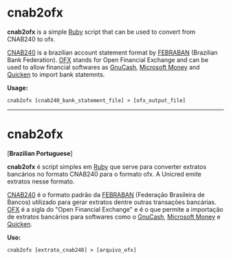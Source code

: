 cnab2ofx
========

**cnab2ofx** is a simple [Ruby][1] script that can be used to convert from CNAB240 to ofx.

[CNAB240][2] is a brazilian account statement format by [FEBRABAN][3] (Brazilian Bank Federation).
[OFX][4] stands for Open Financial Exchange and can be used to allow financial softwares as [GnuCash][5], [Microsoft Money][6] and [Quicken][7] to import bank statemnts.

**Usage:**

    cnab2ofx [cnab240_bank_statement_file] > [ofx_output_file]
    
---------------------------------------
cnab2ofx 
========
[**Brazilian Portuguese**]

**cnab2ofx** é script simples em [Ruby][1] que serve para converter extratos bancários no formato CNAB240 para o formato ofx.
A Unicred emite extratos nesse formato.

[CNAB240][2] é o formato padrão da [FEBRABAN][3] (Federação Brasileira de Bancos) utilizado para gerar extratos dentre outras transações bancárias.
[OFX][4] é a sigla do "Open Financial Exchange" e é o que permite a importação de extratos bancários para softwares como o  [GnuCash][5], [Microsoft Money][6] e [Quicken][7].

**Uso:**

    cnab2ofx [extrato_cnab240] > [arquivo_ofx]
     
[1]: http://ruby-lang.org/ "Ruby Language"
[2]: http://www.febraban.org.br/Acervo1.asp?id_texto=717&id_pagina=173 "CNAB240"
[3]: http://www.febraban.org.br "Febraban"
[4]: http://www.ofx.net/ "Open Financial Exchange"
[5]: http://www.gnucash.org/ "GnuCash - Free Accounting Software"
[6]: http://support.microsoft.com/kb/2118008 "Microsoft Money"
[7]: http://quicken.intuit.com/ "Quicken"
